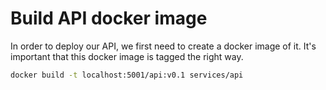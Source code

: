 # Build API docker image
In order to deploy our API, we first need to create a docker image of it. It's important that this docker image is tagged the right way.

```bash
docker build -t localhost:5001/api:v0.1 services/api
```